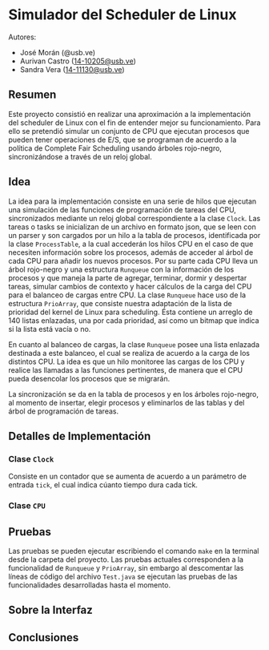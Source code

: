 # Simulador del Scheduler de Linux

Autores:

* José Morán (@usb.ve)
* Aurivan Castro (14-10205@usb.ve)
* Sandra Vera (14-11130@usb.ve)

## Resumen

Este proyecto consistió en realizar una aproximación a la implementación del scheduler de Linux con el fin de entender mejor su funcionamiento. Para ello se pretendió simular un conjunto de CPU que ejecutan procesos que pueden tener operaciones de E/S, que se programan de acuerdo a la política de Complete Fair Scheduling usando árboles rojo-negro, sincronizándose a través de un reloj global.

## Idea

La idea para la implementación consiste en una serie de hilos que ejecutan una simulación de las funciones de programación de tareas del CPU, sincronizados mediante un reloj global correspondiente a la clase `Clock`. Las tareas o tasks se inicializan de un archivo en formato json, que se leen con un parser y son cargados por un hilo a la tabla de procesos, identificada por la clase `ProcessTable`, a la cual accederán los hilos CPU en el caso de que necesiten información sobre los procesos, además de acceder al árbol de cada CPU para añadir los nuevos procesos. Por su parte cada CPU lleva un árbol rojo-negro y una estructura `Runqueue` con la información de los procesos y que maneja la parte de agregar, terminar, dormir y despertar tareas, simular cambios de contexto y hacer cálculos de la carga del CPU para el balanceo de cargas entre CPU. La clase `Runqueue` hace uso de la estructura `PrioArray`, que consiste nuestra adaptación de la lista de prioridad del kernel de Linux para scheduling. Ésta contiene un arreglo de 140 listas enlazadas, una por cada prioridad, así como un bitmap que indica si la lista está vacía o no.

En cuanto al balanceo de cargas, la clase `Runqueue` posee una lista enlazada destinada a este balanceo, el cual se realiza de acuerdo a la carga de los distintos CPU. La idea es que un hilo monitoree las cargas de los CPU y realice las llamadas a las funciones pertinentes, de manera que el CPU pueda desencolar los procesos que se migrarán.

La sincronización se da en la tabla de procesos y en los árboles rojo-negro, al momento de insertar, elegir procesos y eliminarlos de las tablas y del árbol de programación de tareas.

## Detalles de Implementación

### Clase `Clock`

Consiste en un contador que se aumenta de acuerdo a un parámetro de entrada `tick`, el cual indica cúanto tiempo dura cada tick.

### Clase `CPU`



## Pruebas

Las pruebas se pueden ejecutar escribiendo el comando `make` en la terminal desde la carpeta del proyecto. Las pruebas actuales corresponden a la funcionalidad de `Runqueue` y `PrioArray`, sin embargo al descomentar las líneas de código del archivo `Test.java` se ejecutan las pruebas de las funcionalidades desarrolladas hasta el momento.

## Sobre la Interfaz


## Conclusiones 

